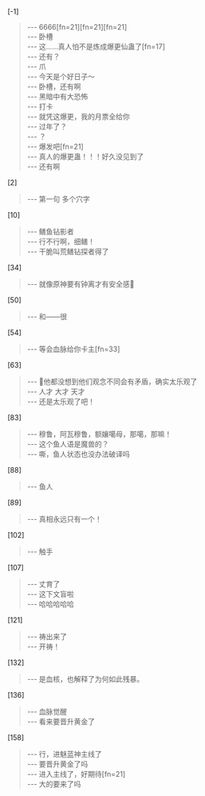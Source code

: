 
[-1] 
>--- 6666[fn=21][fn=21][fn=21]<br>
>--- 卧槽<br>
>--- 这……真人怕不是炼成爆更仙蛊了[fn=17]<br>
>--- 还有？<br>
>--- 爪<br>
>--- 今天是个好日子～<br>
>--- 卧槽，还有啊<br>
>--- 黑暗中有大恐怖<br>
>--- 打卡<br>
>--- 就凭这爆更，我的月票全给你<br>
>--- 过年了？<br>
>--- ？<br>
>--- 爆发吧[fn=21]<br>
>--- 真人的爆更蛊！！！好久没见到了<br>
>--- 还有啊<br>

[2] 
>--- 第一句
多个穴字<br>

[10] 
>--- 鳝鱼钻影者<br>
>--- 行不行啊，细鳝！<br>
>--- 干脆叫荒鳝钻探者得了<br>

[34] 
>--- 就像原神要有钟离才有安全感🐶<br>

[50] 
>--- 和——很<br>

[54] 
>--- 等会血脉给你卡主[fn=33]<br>

[63] 
>--- 🌚他都没想到他们观念不同会有矛盾，确实太乐观了<br>
>--- 人才 大才 天才<br>
>--- 还是太乐观了吧！<br>

[83] 
>--- 穆鲁，阿瓦穆鲁，额孃噶母，那噶，那嘛！<br>
>--- 这个鱼人语是魔兽的？<br>
>--- 嘶，鱼人状态也没办法破译吗<br>

[88] 
>--- 鱼人<br>

[89] 
>--- 真相永远只有一个！<br>

[102] 
>--- 触手<br>

[107] 
>--- 丈育了<br>
>--- 这下文盲啦<br>
>--- 哈哈哈哈哈<br>

[121] 
>--- 祷出来了<br>
>--- 开祷！<br>

[132] 
>--- 是血核，也解释了为何如此残暴。<br>

[136] 
>--- 血脉觉醒<br>
>--- 看来要晋升黄金了<br>

[158] 
>--- 行，进魅蓝神主线了<br>
>--- 要晋升黄金了吗<br>
>--- 进入主线了，好期待[fn=21]<br>
>--- 大的要来了吗<br>
